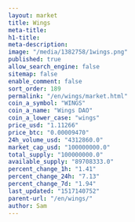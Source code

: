 ```yaml
---
layout: market
title: Wings
meta-title: 
h1-title: 
meta-description: 
image: "/media/1382758/1wings.png"
published: true
allow_search_engine: false
sitemap: false
enable_comment: false
sort_order: 189
permalink: "/en/wings/market.html"
coin_a_symbol: "WINGS"
coin_a_name: "Wings DAO"
coin_a_lower_case: "wings"
price_usd: "1.11266"
price_btc: "0.00009470"
24h_volume_usd: "4312860.0"
market_cap_usd: "100000000.0"
total_supply: "100000000.0"
available_supply: "89708333.0"
percent_change_1h: "1.41"
percent_change_24h: "7.13"
percent_change_7d: "1.94"
last_updated: "1517140752"
parent-url: "/en/wings/"
author: Sam
---
```


